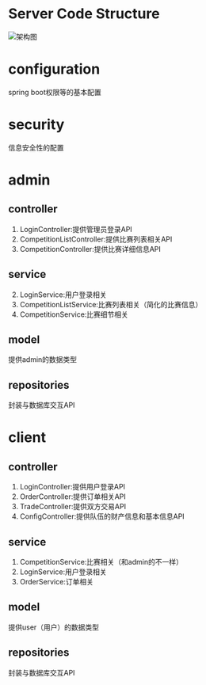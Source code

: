 Server Code Structure
=================================

![架构图](fig/架构图.png)

# configuration
spring boot权限等的基本配置

# security
信息安全性的配置


# admin
## controller
1. LoginController:提供管理员登录API
2. CompetitionListController:提供比赛列表相关API
3. CompetitionController:提供比赛详细信息API
## service
2. LoginService:用户登录相关
1. CompetitionListService:比赛列表相关（简化的比赛信息）
2. CompetitionService:比赛细节相关
## model
提供admin的数据类型
## repositories
封装与数据库交互API


# client
## controller
1. LoginController:提供用户登录API
2. OrderController:提供订单相关API
3. TradeController:提供双方交易API
3. ConfigController:提供队伍的财产信息和基本信息API
## service
1. CompetitionService:比赛相关（和admin的不一样）
2. LoginService:用户登录相关
2. OrderService:订单相关
## model
提供user（用户）的数据类型
## repositories
封装与数据库交互API
